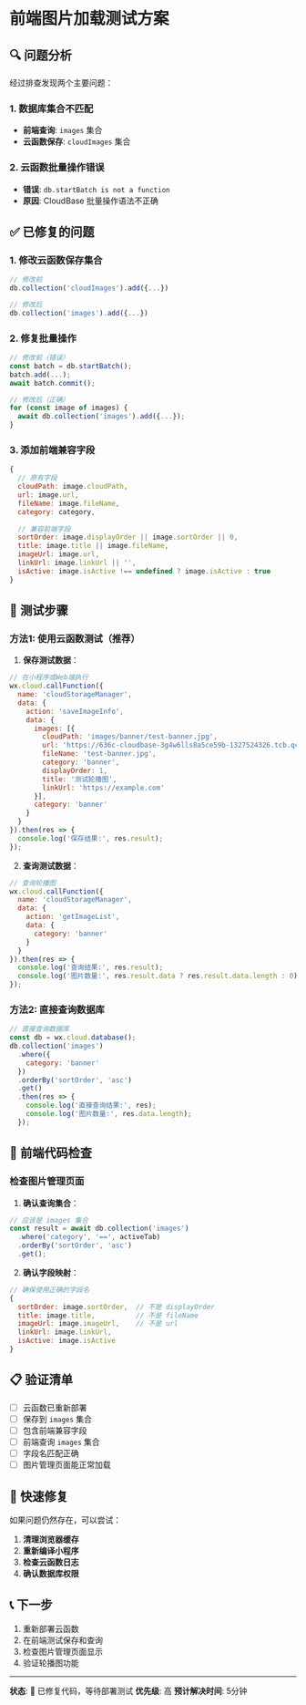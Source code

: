 # 前端图片加载测试方案

## 🔍 问题分析

经过排查发现两个主要问题：

### 1. 数据库集合不匹配
- **前端查询**: `images` 集合
- **云函数保存**: `cloudImages` 集合

### 2. 云函数批量操作错误
- **错误**: `db.startBatch is not a function`
- **原因**: CloudBase 批量操作语法不正确

## ✅ 已修复的问题

### 1. 修改云函数保存集合
```javascript
// 修改前
db.collection('cloudImages').add({...})

// 修改后  
db.collection('images').add({...})
```

### 2. 修复批量操作
```javascript
// 修改前（错误）
const batch = db.startBatch();
batch.add(...);
await batch.commit();

// 修改后（正确）
for (const image of images) {
  await db.collection('images').add({...});
}
```

### 3. 添加前端兼容字段
```javascript
{
  // 原有字段
  cloudPath: image.cloudPath,
  url: image.url,
  fileName: image.fileName,
  category: category,
  
  // 兼容前端字段
  sortOrder: image.displayOrder || image.sortOrder || 0,
  title: image.title || image.fileName,
  imageUrl: image.url,
  linkUrl: image.linkUrl || '',
  isActive: image.isActive !== undefined ? image.isActive : true
}
```

## 🧪 测试步骤

### 方法1: 使用云函数测试（推荐）

1. **保存测试数据**：
```javascript
// 在小程序或Web端执行
wx.cloud.callFunction({
  name: 'cloudStorageManager',
  data: {
    action: 'saveImageInfo',
    data: {
      images: [{
        cloudPath: 'images/banner/test-banner.jpg',
        url: 'https://636c-cloudbase-3g4w6lls8a5ce59b-1327524326.tcb.qcloud.la/images/banner/test-banner.jpg',
        fileName: 'test-banner.jpg',
        category: 'banner',
        displayOrder: 1,
        title: '测试轮播图',
        linkUrl: 'https://example.com'
      }],
      category: 'banner'
    }
  }
}).then(res => {
  console.log('保存结果:', res.result);
});
```

2. **查询测试数据**：
```javascript
// 查询轮播图
wx.cloud.callFunction({
  name: 'cloudStorageManager',
  data: {
    action: 'getImageList',
    data: {
      category: 'banner'
    }
  }
}).then(res => {
  console.log('查询结果:', res.result);
  console.log('图片数量:', res.result.data ? res.result.data.length : 0);
});
```

### 方法2: 直接查询数据库

```javascript
// 直接查询数据库
const db = wx.cloud.database();
db.collection('images')
  .where({
    category: 'banner'
  })
  .orderBy('sortOrder', 'asc')
  .get()
  .then(res => {
    console.log('直接查询结果:', res);
    console.log('图片数量:', res.data.length);
  });
```

## 🔧 前端代码检查

### 检查图片管理页面

1. **确认查询集合**：
```javascript
// 应该是 images 集合
const result = await db.collection('images')
  .where('category', '==', activeTab)
  .orderBy('sortOrder', 'asc')
  .get();
```

2. **确认字段映射**：
```javascript
// 确保使用正确的字段名
{
  sortOrder: image.sortOrder,  // 不是 displayOrder
  title: image.title,          // 不是 fileName
  imageUrl: image.imageUrl,    // 不是 url
  linkUrl: image.linkUrl,
  isActive: image.isActive
}
```

## 📋 验证清单

- [ ] 云函数已重新部署
- [ ] 保存到 `images` 集合
- [ ] 包含前端兼容字段
- [ ] 前端查询 `images` 集合
- [ ] 字段名匹配正确
- [ ] 图片管理页面能正常加载

## 🚀 快速修复

如果问题仍然存在，可以尝试：

1. **清理浏览器缓存**
2. **重新编译小程序**
3. **检查云函数日志**
4. **确认数据库权限**

## 📞 下一步

1. 重新部署云函数
2. 在前端测试保存和查询
3. 检查图片管理页面显示
4. 验证轮播图功能

---

**状态**: 🔧 已修复代码，等待部署测试
**优先级**: 高
**预计解决时间**: 5分钟
